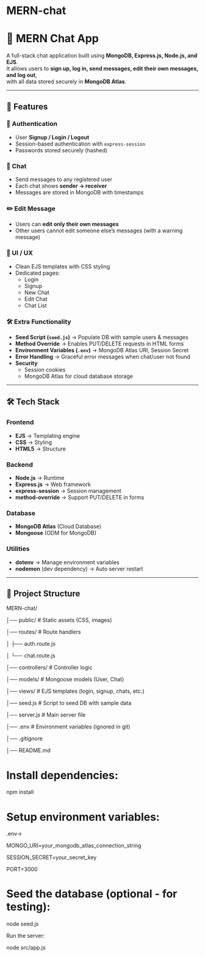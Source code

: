 # MERN-chat
# 💬 MERN Chat App

A full-stack chat application built using **MongoDB, Express.js, Node.js, and EJS**.  
It allows users to **sign up, log in, send messages, edit their own messages, and log out**,  
with all data stored securely in **MongoDB Atlas**.

---

## 🚀 Features

### 👤 Authentication
- User **Signup / Login / Logout**
- Session-based authentication with `express-session`
- Passwords stored securely (hashed)

### 💬 Chat
- Send messages to any registered user
- Each chat shows **sender → receiver**
- Messages are stored in MongoDB with timestamps

### ✏️ Edit Message
- Users can **edit only their own messages**
- Other users cannot edit someone else’s messages (with a warning message)

### 📑 UI / UX
- Clean EJS templates with CSS styling
- Dedicated pages:
  - Login
  - Signup
  - New Chat
  - Edit Chat
  - Chat List

### 🛠 Extra Functionality
- **Seed Script (`seed.js`)** → Populate DB with sample users & messages
- **Method Override** → Enables PUT/DELETE requests in HTML forms
- **Environment Variables (`.env`)** → MongoDB Atlas URI, Session Secret
- **Error Handling** → Graceful error messages when chat/user not found
- **Security**
  - Session cookies
  - MongoDB Atlas for cloud database storage

---

## 🛠️ Tech Stack

### Frontend
- **EJS** → Templating engine
- **CSS** → Styling
- **HTML5** → Structure

### Backend
- **Node.js** → Runtime
- **Express.js** → Web framework
- **express-session** → Session management
- **method-override** → Support PUT/DELETE in forms

### Database
- **MongoDB Atlas** (Cloud Database)
- **Mongoose** (ODM for MongoDB)

### Utilities
- **dotenv** → Manage environment variables
- **nodemon** (dev dependency) → Auto server restart

---

## 📂 Project Structure
MERN-chat/

│── public/ # Static assets (CSS, images)

│── routes/ # Route handlers

│ ├── auth.route.js

│ └── chat.route.js

│── controllers/ # Controller logic

│── models/ # Mongoose models (User, Chat)

│── views/ # EJS templates (login, signup, chats, etc.)

│── seed.js # Script to seed DB with sample data

│── server.js # Main server file

│── .env # Environment variables (ignored in git)

│── .gitignore

│── README.md



# Install dependencies:
npm install

# Setup environment variables:

.env->

MONGO_URI=your_mongodb_atlas_connection_string

SESSION_SECRET=your_secret_key

PORT=3000


# Seed the database (optional - for testing):
node seed.js

Run the server:

node src/app.js

